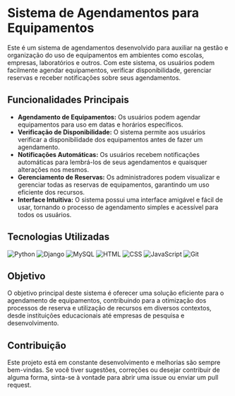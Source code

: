 # Sistema de Agendamentos para Equipamentos

Este é um sistema de agendamentos desenvolvido para auxiliar na gestão e organização do uso de equipamentos em ambientes como escolas, empresas, laboratórios e outros. Com este sistema, os usuários podem facilmente agendar equipamentos, verificar disponibilidade, gerenciar reservas e receber notificações sobre seus agendamentos.

## Funcionalidades Principais

- **Agendamento de Equipamentos:** Os usuários podem agendar equipamentos para uso em datas e horários específicos.
- **Verificação de Disponibilidade:** O sistema permite aos usuários verificar a disponibilidade dos equipamentos antes de fazer um agendamento.
- **Notificações Automáticas:** Os usuários recebem notificações automáticas para lembrá-los de seus agendamentos e quaisquer alterações nos mesmos.
- **Gerenciamento de Reservas:** Os administradores podem visualizar e gerenciar todas as reservas de equipamentos, garantindo um uso eficiente dos recursos.
- **Interface Intuitiva:** O sistema possui uma interface amigável e fácil de usar, tornando o processo de agendamento simples e acessível para todos os usuários.

## Tecnologias Utilizadas

![Python](https://img.icons8.com/color/48/000000/python.png) ![Django](https://img.icons8.com/color/48/000000/django.png) ![MySQL](https://img.icons8.com/color/48/000000/mysql.png) ![HTML](https://img.icons8.com/color/48/000000/html-5.png) ![CSS](https://img.icons8.com/color/48/000000/css3.png) ![JavaScript](https://img.icons8.com/color/48/000000/javascript.png) ![Git](https://img.icons8.com/color/48/000000/git.png)

## Objetivo

O objetivo principal deste sistema é oferecer uma solução eficiente para o agendamento de equipamentos, contribuindo para a otimização dos processos de reserva e utilização de recursos em diversos contextos, desde instituições educacionais até empresas de pesquisa e desenvolvimento.

## Contribuição

Este projeto está em constante desenvolvimento e melhorias são sempre bem-vindas. Se você tiver sugestões, correções ou desejar contribuir de alguma forma, sinta-se à vontade para abrir uma issue ou enviar um pull request.
